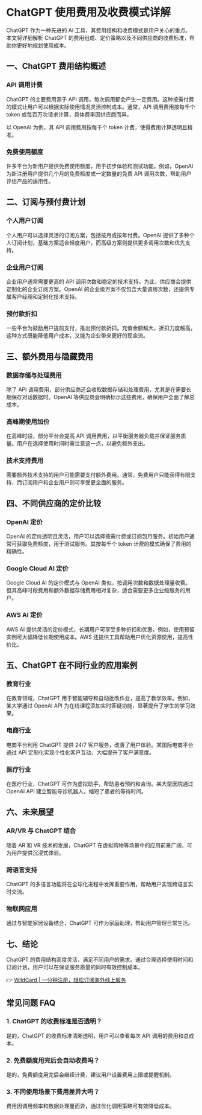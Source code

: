 # ChatGPT 使用费用及收费模式详解

ChatGPT 作为一种先进的 AI 工具，其费用结构和收费模式是用户关心的重点。本文将详细解析 ChatGPT 的费用组成、定价策略以及不同供应商的收费标准，帮助你更好地规划使用成本。

## 一、ChatGPT 费用结构概述

### API 调用计费
ChatGPT 的主要费用源于 API 调用，每次调用都会产生一定费用。这种按需付费的模式让用户可以根据实际使用情况灵活控制成本。通常，API 调用费用按每千个 token 或每百万次请求计算，具体费率因供应商而异。

以 OpenAI 为例，其 API 调用费用按每千个 token 计费，使得费用计算透明且精准。

### 免费使用额度
许多平台为新用户提供免费使用额度，用于初步体验和测试功能。例如，OpenAI 为新注册用户提供几个月的免费额度或一定数量的免费 API 调用次数，帮助用户评估产品的适用性。

## 二、订阅与预付费计划

### 个人用户订阅
个人用户可以选择灵活的订阅方案，包括按月或按年付费。OpenAI 提供了多种个人订阅计划，基础方案适合轻度用户，而高级方案则提供更多调用次数和优先支持。

### 企业用户订阅
企业用户通常需要更高的 API 调用次数和稳定的技术支持。为此，供应商会提供定制化的企业订阅方案。OpenAI 的企业级方案不仅包含大量调用次数，还提供专属客户经理和定制化技术支持。

### 预付款折扣
一些平台为鼓励用户提前支付，推出预付款折扣。充值金额越大，折扣力度越高，这种方式既能降低用户成本，又能为企业带来更好的现金流。

## 三、额外费用与隐藏费用

### 数据存储与处理费用
除了 API 调用费用，部分供应商还会收取数据存储和处理费用，尤其是在需要长期保存对话数据时。OpenAI 等供应商会明确标示这些费用，确保用户全面了解总成本。

### 高峰期使用加价
在高峰时段，部分平台会提高 API 调用费用，以平衡服务器负载并保证服务质量。用户在选择使用时间时需注意这一点，以避免额外支出。

### 技术支持费用
需要额外技术支持的用户可能需要支付额外费用。通常，免费用户只能获得有限支持，而订阅用户和企业用户则可享受更全面的服务。

## 四、不同供应商的定价比较

### OpenAI 定价
OpenAI 的定价透明且灵活，用户可以选择按需付费或订阅包月服务。初始用户通常可获取免费额度，用于测试服务。其按每千个 token 计费的模式确保了费用的精确性。

### Google Cloud AI 定价
Google Cloud AI 的定价模式与 OpenAI 类似，按调用次数和数据处理量收费。但其高峰时段费用和额外数据存储费用相对复杂，适合需要更多企业级服务的用户。

### AWS AI 定价
AWS AI 提供灵活的定价模式，长期用户可享受多种折扣和优惠。例如，使用预留实例可大幅降低长期使用成本。AWS 还提供工具帮助用户优化资源使用，提高性价比。

## 五、ChatGPT 在不同行业的应用案例

### 教育行业
在教育领域，ChatGPT 用于智能辅导和自动批改作业，提高了教学效率。例如，某大学通过 OpenAI API 为在线课程添加实时答疑功能，显著提升了学生的学习效果。

### 电商行业
电商平台利用 ChatGPT 提供 24/7 客户服务，改善了用户体验。某国际电商平台通过 API 定制化实现个性化客户互动，大幅提升了客户满意度。

### 医疗行业
在医疗行业，ChatGPT 可作为虚拟助手，帮助患者预约和咨询。某大型医院通过 OpenAI API 建立智能导诊机器人，缩短了患者的等待时间。

## 六、未来展望

### AR/VR 与 ChatGPT 结合
随着 AR 和 VR 技术的发展，ChatGPT 在虚拟购物等场景中的应用前景广阔，可为用户提供沉浸式体验。

### 跨语言支持
ChatGPT 的多语言功能将在全球化进程中发挥重要作用，帮助用户实现跨语言实时交流。

### 物联网应用
通过与智能家居设备结合，ChatGPT 可作为家庭助理，帮助用户管理日常生活。

## 七、结论
ChatGPT 的费用结构高度灵活，满足不同用户的需求。通过合理选择使用时间和订阅计划，用户可以在保证服务质量的同时有效控制成本。

👉 [WildCard | 一分钟注册，轻松订阅海外线上服务](https://bbtdd.com/WildCard)

## 常见问题 FAQ

### 1. ChatGPT 的收费标准是否透明？
是的，ChatGPT 的收费标准清晰透明，用户可以查看每次 API 调用的费用和总成本。

### 2. 免费额度用完后会自动收费吗？
是的，免费额度用完后会继续计费，建议用户设置费用上限或提醒机制。

### 3. 不同使用场景下费用差异大吗？
费用因调用频率和数据处理量而异，通过优化调用策略可有效降低成本。